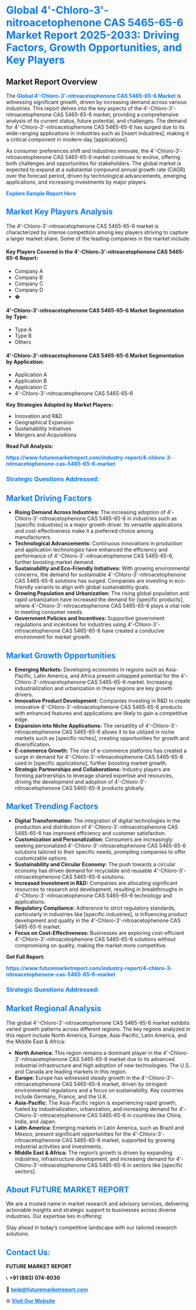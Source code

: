 <h1 style="color: #007BFF;">Global 4'-Chloro-3'-nitroacetophenone CAS 5465-65-6 Market Report 2025-2033: Driving Factors, Growth Opportunities, and Key Players</h1>

<section id="overview">
<h2>Market Report Overview</h2>
<p>The <a href="https://www.futuremarketreport.com/industry-report/4-chloro-3-nitroacetophenone-cas-5465-65-6-market" style="color: #007BFF; text-decoration: none;"><strong>Global 4'-Chloro-3'-nitroacetophenone CAS 5465-65-6 Market</strong></a> is witnessing significant growth, driven by increasing demand across various industries. This report delves into the key aspects of the 4'-Chloro-3'-nitroacetophenone CAS 5465-65-6 market, providing a comprehensive analysis of its current status, future potential, and challenges. The demand for 4'-Chloro-3'-nitroacetophenone CAS 5465-65-6 has surged due to its wide-ranging applications in industries such as [insert industries], making it a critical component in modern-day [applications].</p>
<p>As consumer preferences shift and industries innovate, the 4'-Chloro-3'-nitroacetophenone CAS 5465-65-6 market continues to evolve, offering both challenges and opportunities for stakeholders. The global market is expected to expand at a substantial compound annual growth rate (CAGR) over the forecast period, driven by technological advancements, emerging applications, and increasing investments by major players.</p>
</section>

<section id="overview">
<p><a href="https://www.futuremarketreport.com/request-sample/reportId=119462" style="color: #007BFF; text-decoration: none;"><strong>Explore Sample Report Here</strong></a></p>
</section>

<section id="key-players">
<h2 style="color: #007BFF;">Market Key Players Analysis</h2>
<p>The 4'-Chloro-3'-nitroacetophenone CAS 5465-65-6 market is characterized by intense competition among key players striving to capture a larger market share. Some of the leading companies in the market include:</p>
<h4>Key Players Covered in the 4'-Chloro-3'-nitroacetophenone CAS 5465-65-6 Report:</h4>
<ul><li>Company A</li><li>Company B</li><li>Company C</li><li>Company D</li><li>�</li></ul>
<h4>4'-Chloro-3'-nitroacetophenone CAS 5465-65-6 Market Segmentation by Type:</h4>
<ul><li>Type A</li><li>Type B</li><li>Others</li></ul>

<h4>4'-Chloro-3'-nitroacetophenone CAS 5465-65-6 Market Segmentation by Application:</h4>
<ul><li>Application A</li><li>Application B</li><li>Application C</li><li>4&#039;-Chloro-3&#039;-nitroacetophenone CAS 5465-65-6</li></ul>
<p><strong>Key Strategies Adopted by Market Players:</strong></p>
<ul>
<li>Innovation and R&D</li>
<li>Geographical Expansion</li>
<li>Sustainability Initiatives</li>
<li>Mergers and Acquisitions</li>
</ul>
</section>

<section>
<p><strong>Read Full Analysis: </strong></p><a href="https://www.futuremarketreport.com/industry-report/4-chloro-3-nitroacetophenone-cas-5465-65-6-market" style="color: #007BFF; text-decoration: none;"><strong>https://www.futuremarketreport.com/industry-report/4-chloro-3-nitroacetophenone-cas-5465-65-6-market</strong></a>
<h3 style="color: #007BFF;">Strategic Questions Addressed:</h3>
</section>

<section id="driving-factors">
<h2 style="color: #007BFF;">Market Driving Factors</h2>
<ul>
<li><strong>Rising Demand Across Industries:</strong> The increasing adoption of 4'-Chloro-3'-nitroacetophenone CAS 5465-65-6 in industries such as [specific industries] is a major growth driver. Its versatile applications and cost-effectiveness make it a preferred choice among manufacturers.</li>
<li><strong>Technological Advancements:</strong> Continuous innovations in production and application technologies have enhanced the efficiency and performance of 4'-Chloro-3'-nitroacetophenone CAS 5465-65-6, further boosting market demand.</li>
<li><strong>Sustainability and Eco-Friendly Initiatives:</strong> With growing environmental concerns, the demand for sustainable 4'-Chloro-3'-nitroacetophenone CAS 5465-65-6 solutions has surged. Companies are investing in eco-friendly variants to align with global sustainability goals.</li>
<li><strong>Growing Population and Urbanization:</strong> The rising global population and rapid urbanization have increased the demand for [specific products], where 4'-Chloro-3'-nitroacetophenone CAS 5465-65-6 plays a vital role in meeting consumer needs.</li>
<li><strong>Government Policies and Incentives:</strong> Supportive government regulations and incentives for industries using 4'-Chloro-3'-nitroacetophenone CAS 5465-65-6 have created a conducive environment for market growth.</li>
</ul>
</section>

<section id="growth-opportunities">
<h2 style="color: #007BFF;">Market Growth Opportunities</h2>
<ul>
<li><strong>Emerging Markets:</strong> Developing economies in regions such as Asia-Pacific, Latin America, and Africa present untapped potential for the 4'-Chloro-3'-nitroacetophenone CAS 5465-65-6 market. Increasing industrialization and urbanization in these regions are key growth drivers.</li>
<li><strong>Innovative Product Development:</strong> Companies investing in R&D to create innovative 4'-Chloro-3'-nitroacetophenone CAS 5465-65-6 products with enhanced features and applications are likely to gain a competitive edge.</li>
<li><strong>Expansion into Niche Applications:</strong> The versatility of 4'-Chloro-3'-nitroacetophenone CAS 5465-65-6 allows it to be utilized in niche markets such as [specific niches], creating opportunities for growth and diversification.</li>
<li><strong>E-commerce Growth:</strong> The rise of e-commerce platforms has created a surge in demand for 4'-Chloro-3'-nitroacetophenone CAS 5465-65-6 used in [specific applications], further boosting market growth.</li>
<li><strong>Strategic Partnerships and Collaborations:</strong> Industry players are forming partnerships to leverage shared expertise and resources, driving the development and adoption of 4'-Chloro-3'-nitroacetophenone CAS 5465-65-6 products globally.</li>
</ul>
</section>

<section id="trending-factors">
<h2 style="color: #007BFF;">Market Trending Factors</h2>
<ul>
<li><strong>Digital Transformation:</strong> The integration of digital technologies in the production and distribution of 4'-Chloro-3'-nitroacetophenone CAS 5465-65-6 has improved efficiency and customer satisfaction.</li>
<li><strong>Customization and Personalization:</strong> Consumers are increasingly seeking personalized 4'-Chloro-3'-nitroacetophenone CAS 5465-65-6 solutions tailored to their specific needs, prompting companies to offer customizable options.</li>
<li><strong>Sustainability and Circular Economy:</strong> The push towards a circular economy has driven demand for recyclable and reusable 4'-Chloro-3'-nitroacetophenone CAS 5465-65-6 solutions.</li>
<li><strong>Increased Investment in R&D:</strong> Companies are allocating significant resources to research and development, resulting in breakthroughs in 4'-Chloro-3'-nitroacetophenone CAS 5465-65-6 technology and applications.</li>
<li><strong>Regulatory Compliance:</strong> Adherence to strict regulatory standards, particularly in industries like [specific industries], is influencing product development and quality in the 4'-Chloro-3'-nitroacetophenone CAS 5465-65-6 market.</li>
<li><strong>Focus on Cost-Effectiveness:</strong> Businesses are exploring cost-efficient 4'-Chloro-3'-nitroacetophenone CAS 5465-65-6 solutions without compromising on quality, making the market more competitive.</li>
</ul>
</section>

<section>
<p><strong>Get Full Report: </strong></p><a href="https://www.futuremarketreport.com/industry-report/4-chloro-3-nitroacetophenone-cas-5465-65-6-market" style="color: #007BFF; text-decoration: none;"><strong>https://www.futuremarketreport.com/industry-report/4-chloro-3-nitroacetophenone-cas-5465-65-6-market</strong></a>
<h3 style="color: #007BFF;">Strategic Questions Addressed:</h3>
</section>


<section id="regional-analysis">
<h2 style="color: #007BFF;">Market Regional Analysis</h2>
<p>The global 4'-Chloro-3'-nitroacetophenone CAS 5465-65-6 market exhibits varied growth patterns across different regions. The key regions analyzed in this report include North America, Europe, Asia-Pacific, Latin America, and the Middle East & Africa:</p>
<ul>
<li><strong>North America:</strong> This region remains a dominant player in the 4'-Chloro-3'-nitroacetophenone CAS 5465-65-6 market due to its advanced industrial infrastructure and high adoption of new technologies. The U.S. and Canada are leading markets in this region.</li>
<li><strong>Europe:</strong> Europe has witnessed steady growth in the 4'-Chloro-3'-nitroacetophenone CAS 5465-65-6 market, driven by stringent environmental regulations and a focus on sustainability. Key countries include Germany, France, and the U.K.</li>
<li><strong>Asia-Pacific:</strong> The Asia-Pacific region is experiencing rapid growth, fueled by industrialization, urbanization, and increasing demand for 4'-Chloro-3'-nitroacetophenone CAS 5465-65-6 in countries like China, India, and Japan.</li>
<li><strong>Latin America:</strong> Emerging markets in Latin America, such as Brazil and Mexico, present significant opportunities for the 4'-Chloro-3'-nitroacetophenone CAS 5465-65-6 market, supported by growing industrial activities and investments.</li>
<li><strong>Middle East & Africa:</strong> The region’s growth is driven by expanding industries, infrastructure development, and increasing demand for 4'-Chloro-3'-nitroacetophenone CAS 5465-65-6 in sectors like [specific sectors].</li>
</ul>
</section>

<footer>
<h2 style="color: #007BFF;">About FUTURE MARKET REPORT</h2>
<p>We are a trusted name in market research and advisory services, delivering actionable insights and strategic support to businesses across diverse industries. Our expertise lies in offering:</p>

<p>Stay ahead in today’s competitive landscape with our tailored research solutions.</p>

<h2 style="color: #007BFF;">Contact Us:</h2>
<p><strong>FUTURE MARKET REPORT</strong></p>
<p>📞 <strong>+91 (883) 074-8030</strong></p>
<p>📧 <strong><a href="mailto:help@futuremarketreport.com" style="color: #007BFF;">help@futuremarketreport.com</a></strong></p>
<p>🌐 <strong><a href="https://www.futuremarketreport.com/" style="color: #007BFF;">Visit Our Website</a></strong></p>
</footer>